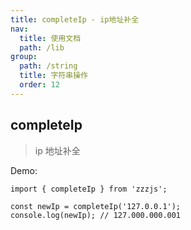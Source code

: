```yaml
---
title: completeIp - ip地址补全
nav:
  title: 使用文档
  path: /lib
group:
  path: /string
  title: 字符串操作
  order: 12
---
```


## completeIp

> ip 地址补全

Demo:

```tsx | pure
import { completeIp } from 'zzzjs';

const newIp = completeIp('127.0.0.1');
console.log(newIp); // 127.000.000.001
```
